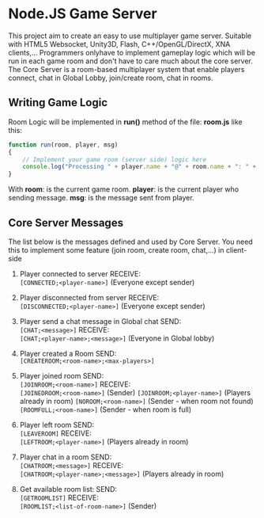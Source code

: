 Node.JS Game Server
===================

This project aim to create an easy to use multiplayer game server. Suitable with HTML5 Websocket, Unity3D, Flash, C++/OpenGL/DirectX, XNA clients,...
Programmers onlyhave to implement gameplay logic which will be run in each game room and don't have to care much about the core server.
The Core Server is a room-based multiplayer system that enable players connect, chat in Global Lobby, join/create room, chat in rooms.

## Writing Game Logic

Room Logic will be implemented in **run()** method of the file: **room.js** like this:
```javascript
function run(room, player, msg)
{
	// Implement your game room (server side) logic here
	console.log("Processing " + player.name + "@" + room.name + ": " + msg);
}
```
With **room**: is the current game room. **player**: is the current player who sending message. **msg**: is the message sent from player.

## Core Server Messages

The list below is the messages defined and used by Core Server. You need this to implement some feature (join room, create room, chat,...) in client-side

1) Player connected to server
	RECEIVE: 	
	```[CONNECTED;<player-name>]```		(Everyone except sender)
	
2) Player disconnected from server
	RECEIVE:	
	```[DISCONNECTED;<player-name>]``` 	(Everyone except sender)
	
3) Player send a chat message in Global chat
	SEND: 		
	```[CHAT;<message>]```
	RECEIVE: 	
	```[CHAT;<player-name>;<message>]```	(Everyone in Global lobby)

4) Player created a Room
	SEND:		
	```[CREATEROOM;<room-name>;<max-players>]```

5) Player joined room
	SEND:		
	```[JOINROOM;<room-name>]```
	RECEIVE:	
	```[JOINEDROOM;<room-name>]```		(Sender)
	```[JOINROOM;<player-name>]```		(Players already in room)
	```[NOROOM;<room-name>]```			(Sender - when room not found)
	```[ROOMFULL;<room-name>]```			(Sender - when room is full)

6) Player left room
	SEND:		
	```[LEAVEROOM]```
	RECEIVE:	
	```[LEFTROOM;<player-name>]```		(Players already in room)
	
7) Player chat in a room
	SEND:		
	```[CHATROOM;<message>]```
	RECEIVE:	
	```[CHATROOM;<player-name>;<message>]``` (Players already in room)

8) Get available room list:
	SEND:		
	```[GETROOMLIST]```
	RECEIVE:	
	```[ROOMLIST;<list-of-room-name>]```	(Sender)	

